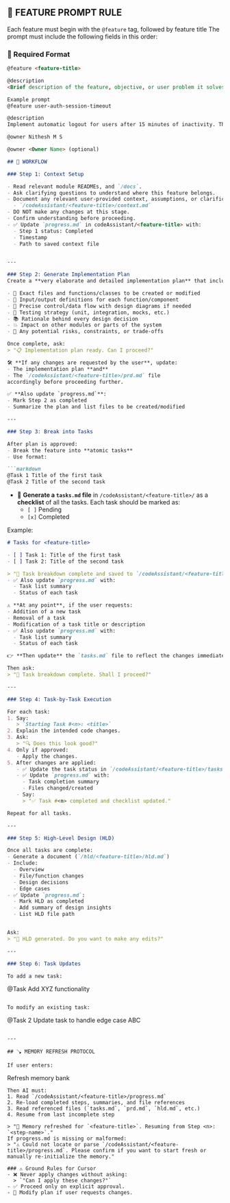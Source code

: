 

## 🔧 FEATURE PROMPT RULE

Each feature must begin with the `@feature` tag, followed by feature title
The prompt must include the following fields in this order:

### 🧩 Required Format

```markdown
@feature <feature-title>

@description  
<Brief description of the feature, objective, or user problem it solves>

Example prompt
@feature user-auth-session-timeout

@description  
Implement automatic logout for users after 15 minutes of inactivity. This helps enhance account security, especially for sensitive areas like payments or admin dashboards.

@owner Nithesh M S

@owner <Owner Name> (optional)

## 🚀 WORKFLOW

### Step 1: Context Setup

- Read relevant module READMEs, and `/docs`.
- Ask clarifying questions to understand where this feature belongs.
- Document any relevant user-provided context, assumptions, or clarifications in:
  - `/codeAssistant/<feature-title>/context.md`
- DO NOT make any changes at this stage.
- Confirm understanding before proceeding.
- ✅ Update `progress.md` in codeAssistant/<feature-title> with:
  - Step 1 status: Completed
  - Timestamp
  - Path to saved context file


---

### Step 2: Generate Implementation Plan
Create a **very elaborate and detailed implementation plan** that includes:

- 🔧 Exact files and functions/classes to be created or modified
- 🧩 Input/output definitions for each function/component
- 🧠 Precise control/data flow with design diagrams if needed
- 🧪 Testing strategy (unit, integration, mocks, etc.)
- 📚 Rationale behind every design decision
- 💥 Impact on other modules or parts of the system
- 🧭 Any potential risks, constraints, or trade-offs

Once complete, ask:
> "📋 Implementation plan ready. Can I proceed?"

🛠️ **If any changes are requested by the user**, update:
- The implementation plan **and**
- The `/codeAssistant/<feature-title>/prd.md` file
accordingly before proceeding further.

✅ **Also update `progress.md`**:
- Mark Step 2 as completed
- Summarize the plan and list files to be created/modified

---

### Step 3: Break into Tasks

After plan is approved:
- Break the feature into **atomic tasks**
- Use format:

```markdown
@Task 1 Title of the first task
@Task 2 Title of the second task
```

- 💾 **Generate a `tasks.md` file** in `/codeAssistant/<feature-title>/` as a **checklist** of all the tasks. Each task should be marked as:
  - `[ ]` Pending
  - `[x]` Completed

Example:

```markdown
# Tasks for <feature-title>

- [ ] Task 1: Title of the first task
- [ ] Task 2: Title of the second task

> "🧩 Task breakdown complete and saved to `/codeAssistant/<feature-title>/tasks.md`. Shall I proceed?"
- ✅ Also update `progress.md` with:
  - Task list summary
  - Status of each task

⚠️ **At any point**, if the user requests:
- Addition of a new task
- Removal of a task
- Modification of a task title or description
- ✅ Also update `progress.md` with:
  - Task list summary
  - Status of each task

👉 **Then update** the `tasks.md` file to reflect the changes immediately.

Then ask:
> "🧩 Task breakdown complete. Shall I proceed?"

---

### Step 4: Task-by-Task Execution

For each task:
1. Say:
   > `Starting Task #<n>: <title>`
2. Explain the intended code changes.
3. Ask:
   > "🔍 Does this look good?"
4. Only if approved:
   - Apply the changes.
5. After changes are applied:
   - ✅ Update the task status in `/codeAssistant/<feature-title>/tasks.md` by marking the task as `[x]`
   - ✅ Update `progress.md` with:
     - Task completion summary
     - Files changed/created
   - Say:
     > "✅ Task #<n> completed and checklist updated."

Repeat for all tasks.

---

### Step 5: High-Level Design (HLD)

Once all tasks are complete:
- Generate a document (`/hld/<feature-title>/hld.md`)
- Include:
  - Overview
  - File/function changes
  - Design decisions
  - Edge cases
- ✅ Update `progress.md`:
  - Mark HLD as completed
  - Add summary of design insights
  - List HLD file path


Ask:
> "📄 HLD generated. Do you want to make any edits?"

---

### Step 6: Task Updates

To add a new task:
```
@Task Add XYZ functionality
```

To modify an existing task:
```
@Task 2 Update task to handle edge case ABC
```

---

## 🪠 MEMORY REFRESH PROTOCOL

If user enters:
```
Refresh memory bank <feature-title>
```
Then AI must:
1. Read `/codeAssistant/<feature-title>/progress.md`
2. Re-load completed steps, summaries, and file references
3. Read referenced files (`tasks.md`, `prd.md`, `hld.md`, etc.)
4. Resume from last incomplete step

> "🧠 Memory refreshed for `<feature-title>`. Resuming from Step <n>: `<step-name>`."
If progress.md is missing or malformed:
> "⚠️ Could not locate or parse `/codeAssistant/<feature-title>/progress.md`. Please confirm if you want to start fresh or manually re-initialize the memory."

### ⚠️ Ground Rules for Cursor
- ❌ Never apply changes without asking:
  > `"Can I apply these changes?"`
- ✅ Proceed only on explicit approval.
- 🔁 Modify plan if user requests changes.
